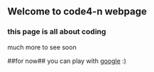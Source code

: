 ## Welcome to code4-n webpage




### this page is all about coding


much more to see soon



##for now## you can play with [google](http://google.com) :)


